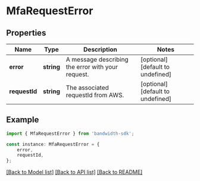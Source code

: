 # MfaRequestError


## Properties

Name | Type | Description | Notes
------------ | ------------- | ------------- | -------------
**error** | **string** | A message describing the error with your request. | [optional] [default to undefined]
**requestId** | **string** | The associated requestId from AWS. | [optional] [default to undefined]

## Example

```typescript
import { MfaRequestError } from 'bandwidth-sdk';

const instance: MfaRequestError = {
    error,
    requestId,
};
```

[[Back to Model list]](../README.md#documentation-for-models) [[Back to API list]](../README.md#documentation-for-api-endpoints) [[Back to README]](../README.md)
